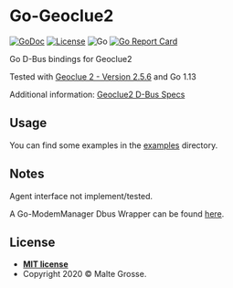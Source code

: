 Go-Geoclue2
================

[![GoDoc](https://godoc.org/github.com/maltegrosse/go-geoclue2?status.svg)](https://pkg.go.dev/github.com/maltegrosse/go-geoclue2)
[![License](http://img.shields.io/:license-mit-blue.svg?style=flat-square)](http://badges.mit-license.org)
![Go](https://github.com/maltegrosse/go-geoclue2/workflows/Go/badge.svg) 
[![Go Report Card](https://goreportcard.com/badge/github.com/maltegrosse/go-geoclue2)](https://goreportcard.com/report/github.com/maltegrosse/go-geoclue2)

Go D-Bus bindings for Geoclue2

Tested with [Geoclue 2 - Version 2.5.6](https://gitlab.freedesktop.org/geoclue/geoclue/-/releases/2.5.6) and Go 1.13

Additional information: [Geoclue2 D-Bus Specs](https://www.freedesktop.org/software/geoclue/docs/ref-dbus.html)

## Usage

You can find some examples in the [examples](examples) directory.

## Notes
Agent interface not implement/tested. 

A Go-ModemManager Dbus Wrapper can be found [here](https://github.com/maltegrosse/go-modemmanager).

## License

- **[MIT license](http://opensource.org/licenses/mit-license.php)**
- Copyright 2020 © Malte Grosse.